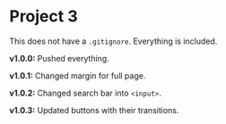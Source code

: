 # Project 3

This does not have a `.gitignore`. Everything is included.

**v1.0.0:** Pushed everything.

**v1.0.1:** Changed margin for full page.

**v1.0.2:** Changed search bar into `<input>`.

**v1.0.3:** Updated buttons with their transitions.